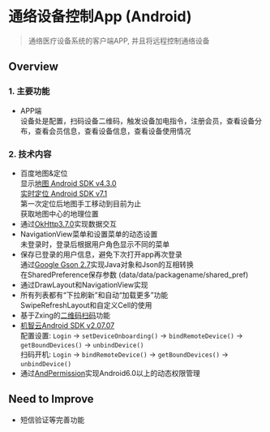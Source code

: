 通络设备控制App (Android)
===================

> 通络医疗设备系统的客户端APP, 并且将远程控制通络设备

## Overview

### 1. 主要功能
- APP端  
设备处是配置，扫码设备二维码，触发设备加电指令，注册会员，查看设备分布，查看会员信息，查看设备信息，查看设备使用情况  

### 2. 技术内容
- 百度地图&定位  
显示[地图 Android SDK v4.3.0](http://lbsyun.baidu.com/index.php?title=androidsdk)  
[实时定位 Android SDK v7.1](http://lbsyun.baidu.com/index.php?title=android-locsdk)  
第一次定位后地图手工移动到目前为止  
获取地图中心的地理位置  
- 通过[OkHttp3.7.0](https://github.com/square/okhttp)实现数据交互  
- NavigationView菜单和设置菜单的动态设置  
未登录时，登录后根据用户角色显示不同的菜单
- 保存已登录的用户信息，避免下次打开app再次登录  
通过[Google Gson 2.7](https://github.com/google/gson)实现Java对象和Json的互相转换  
在SharedPreference保存参数 (data/data/packagename/shared_pref)  
- 通过DrawLayout和NavigationView实现  
- 所有列表都有“下拉刷新”和自动“加载更多”功能  
SwipeRefreshLayout和自定义Cell的使用  
- 基于Zxing的[二维码扫码](https://github.com/dm77/barcodescanner)功能  
- [机智云Android SDK v2.07.07](http://dev.gizwits.com/zh-cn/developer/resource/sdk?service=m2m)  
配置设置: ```Login``` -> ```setDeviceOnboarding()``` -> ```bindRemoteDevice()``` -> ```getBoundDevices()``` -> ```unbindDevice()```  
扫码开机: ```Login``` -> ```bindRemoteDevice()``` -> ```getBoundDevices()``` -> ```unbindDevice()```    
- 通过[AndPermission](https://github.com/yanzhenjie/AndPermission)实现Android6.0以上的动态权限管理

## Need to Improve  
- 短信验证等完善功能

